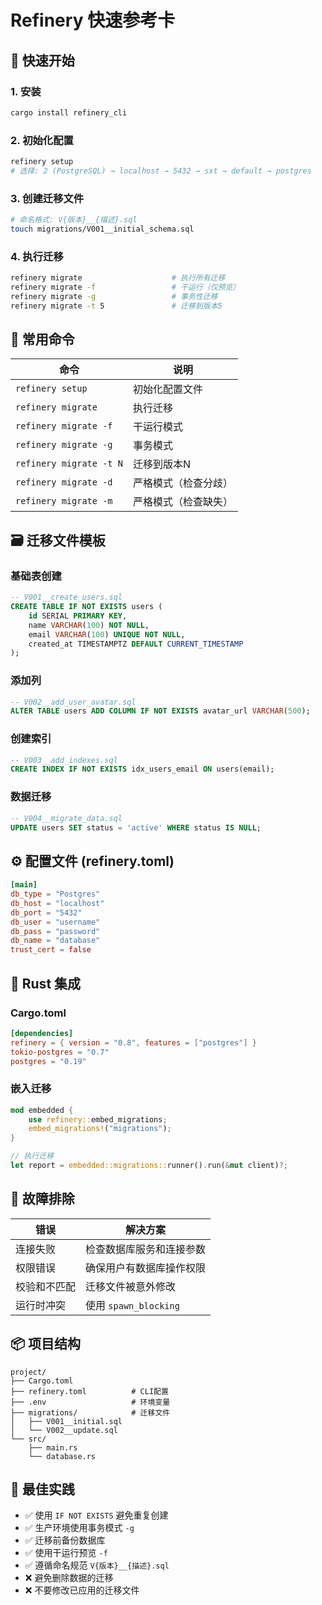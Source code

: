 # Refinery 快速参考卡

## 🚀 快速开始

### 1. 安装
```bash
cargo install refinery_cli
```

### 2. 初始化配置
```bash
refinery setup
# 选择: 2 (PostgreSQL) → localhost → 5432 → sxt → default → postgres
```

### 3. 创建迁移文件
```bash
# 命名格式: V{版本}__{描述}.sql
touch migrations/V001__initial_schema.sql
```

### 4. 执行迁移
```bash
refinery migrate                    # 执行所有迁移
refinery migrate -f                 # 干运行（仅预览）
refinery migrate -g                 # 事务性迁移
refinery migrate -t 5               # 迁移到版本5
```

## 📝 常用命令

| 命令 | 说明 |
|------|------|
| `refinery setup` | 初始化配置文件 |
| `refinery migrate` | 执行迁移 |
| `refinery migrate -f` | 干运行模式 |
| `refinery migrate -g` | 事务模式 |
| `refinery migrate -t N` | 迁移到版本N |
| `refinery migrate -d` | 严格模式（检查分歧） |
| `refinery migrate -m` | 严格模式（检查缺失） |

## 🗃️ 迁移文件模板

### 基础表创建
```sql
-- V001__create_users.sql
CREATE TABLE IF NOT EXISTS users (
    id SERIAL PRIMARY KEY,
    name VARCHAR(100) NOT NULL,
    email VARCHAR(100) UNIQUE NOT NULL,
    created_at TIMESTAMPTZ DEFAULT CURRENT_TIMESTAMP
);
```

### 添加列
```sql
-- V002__add_user_avatar.sql
ALTER TABLE users ADD COLUMN IF NOT EXISTS avatar_url VARCHAR(500);
```

### 创建索引
```sql
-- V003__add_indexes.sql
CREATE INDEX IF NOT EXISTS idx_users_email ON users(email);
```

### 数据迁移
```sql
-- V004__migrate_data.sql
UPDATE users SET status = 'active' WHERE status IS NULL;
```

## ⚙️ 配置文件 (refinery.toml)

```toml
[main]
db_type = "Postgres"
db_host = "localhost"
db_port = "5432"
db_user = "username"
db_pass = "password"
db_name = "database"
trust_cert = false
```

## 🦀 Rust 集成

### Cargo.toml
```toml
[dependencies]
refinery = { version = "0.8", features = ["postgres"] }
tokio-postgres = "0.7"
postgres = "0.19"
```

### 嵌入迁移
```rust
mod embedded {
    use refinery::embed_migrations;
    embed_migrations!("migrations");
}

// 执行迁移
let report = embedded::migrations::runner().run(&mut client)?;
```

## 🔧 故障排除

| 错误 | 解决方案 |
|------|----------|
| 连接失败 | 检查数据库服务和连接参数 |
| 权限错误 | 确保用户有数据库操作权限 |
| 校验和不匹配 | 迁移文件被意外修改 |
| 运行时冲突 | 使用 `spawn_blocking` |

## 📦 项目结构

```
project/
├── Cargo.toml
├── refinery.toml          # CLI配置
├── .env                   # 环境变量
├── migrations/            # 迁移文件
│   ├── V001__initial.sql
│   └── V002__update.sql
└── src/
    ├── main.rs
    └── database.rs
```

## 🎯 最佳实践

- ✅ 使用 `IF NOT EXISTS` 避免重复创建
- ✅ 生产环境使用事务模式 `-g`
- ✅ 迁移前备份数据库
- ✅ 使用干运行预览 `-f`
- ✅ 遵循命名规范 `V{版本}__{描述}.sql`
- ❌ 避免删除数据的迁移
- ❌ 不要修改已应用的迁移文件
